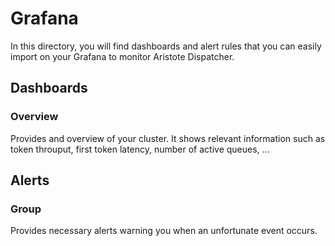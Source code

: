 # Grafana

In this directory, you will find dashboards and alert rules that you can easily import on your Grafana to monitor Aristote Dispatcher.

## Dashboards

### Overview

Provides and overview of your cluster. It shows relevant information such as token throuput, first token latency, number of active queues, ...

## Alerts

### Group

Provides necessary alerts warning you when an unfortunate event occurs.
